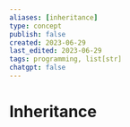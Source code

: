 ```yaml
---
aliases: [inheritance]
type: concept
publish: false
created: 2023-06-29
last_edited: 2023-06-29
tags: programming, list[str]
chatgpt: false
---
```

# Inheritance
